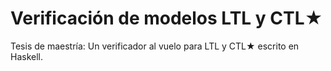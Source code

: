 # Verificación de modelos LTL y CTL★
Tesis de maestría: Un verificador al vuelo para LTL y CTL★ escrito en Haskell. 
